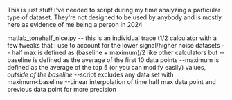 This is just stuff I've needed to script during my time analyzing a particular type of dataset. 
They're not designed to be used by anybody and is mostly here as evidence of me being a person in 2024

matlab_tonehalf_nice.py -- this is an individual trace t1/2 calculator with a few tweaks that I use to account for the lower signal/higher noise datasets
                        -- half max is defined as (baseline + maximum)/2 like other calculators but
                            --baseline is defined as the average of the first 10 data points
                            --maximum is defined as the average of the top 5 (or you can modify easily) values, *outside of the baseline* 
                            --script excludes any data set with maximum<baseline
                            --Linear interpolation of time half max data point and previous data point for more precision
